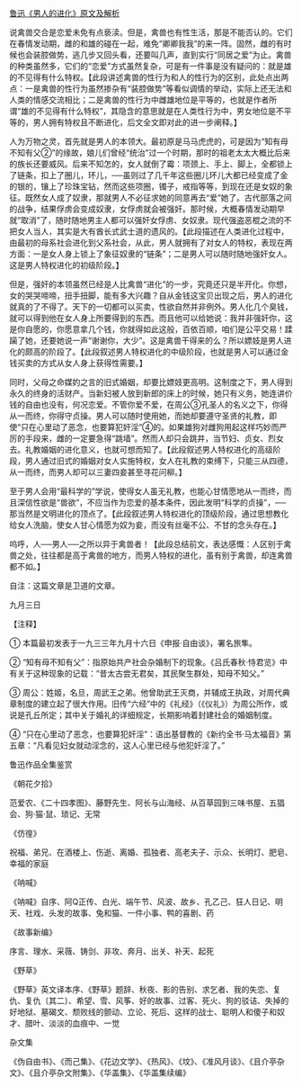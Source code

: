 [鲁迅《男人的进化》原文及解析](https://www.vrrw.net/wx/8177.html)

说禽兽交合是恋爱未免有点亵渎。但是，禽兽也有性生活，那是不能否认的。它们在春情发动期，雌的和雄的碰在一起，难免“卿卿我我”的来一阵。固然，雌的有时候也会装腔做势，逃几步又回头看，还要叫几声，直到实行“同居之爱”为止。禽兽的种类虽然多，它们的“恋爱”方式虽然复杂，可是有一件事是没有疑问的：就是雄的不见得有什么特权。【此段讲述禽兽的性行为和人的性行为的区别，此处点出两点：一是禽兽的性行为虽然掺杂有“装腔做势”等看似调情的举动，实际上还无法和人类的情感交流相比；二是禽兽的性行为中雌雄地位是平等的，也就是作者所谓“雄的不见得有什么特权”，其隐含的意思就是在人类性行为中，男女地位是不平等的，男人拥有特权且不断进化，后文全文即对此的进一步阐释。】



人为万物之灵，首先就是男人的本领大。最初原是马马虎虎的，可是因为“知有母不知有父②”的缘故，娘儿们曾经“统治”过一个时期，那时的祖老太太大概比后来的族长还要威风。后来不知怎的，女人就倒了霉：项颈上、手上、脚上，全都锁上了链条，扣上了圈儿，环儿，──虽则过了几千年这些圈儿环儿大都已经变成了金的银的，镶上了珍珠宝钻，然而这些项圈，镯子，戒指等等，到现在还是女奴的象征。既然女人成了奴隶，那就男人不必征求她的同意再去“爱”她了。古代部落之间的战争，结果俘虏会变成奴隶，女俘虏就会被强奸。那时候，大概春情发动期早就“取消”了，随时随地男主人都可以强奸女俘虏、女奴隶。现代强盗恶棍之流的不把女人当人，其实是大有酋长式武士道的遗风的。【此段描述在人类进化过程中，由最初的母系社会进化到父系社会，从此，男人就拥有了对女人的特权，表现在两方面：一是女人身上锁上了象征奴隶的“链条”；二是男人可以随时随地强奸女人。这是男人特权进化的初级阶段。】

但是，强奸的本领虽然已经是人比禽兽“进化”的一步，究竟还只是半开化。你想，女的哭哭啼啼，扭手扭脚，能有多大兴趣？自从金钱这宝贝出现之后，男人的进化就真的了不得了。天下的一切都可以买卖，性欲自然并非例外。男人化几个臭钱，就可以得到他在女人身上所要得到的东西。而且他可以给她说：我并非强奸你，这是你自愿的，你愿意拿几个钱，你就得如此这般，百依百顺，咱们是公平交易！蹂躏了她，还要她说一声“谢谢你，大少”。这是禽兽干得来的么？所以嫖妓是男人进化的颇高的阶段了。【此段叙述男人特权进化的中级阶段，也就是男人可以通过金钱买卖的方式从女人身上获得性需要。】

同时，父母之命媒妁之言的旧式婚姻，却要比嫖妓更高明。这制度之下，男人得到永久的终身的活财产。当新妇被人放到新郎的床上的时候，她只有义务，她连讲价钱的自由也没有，何况恋爱。不管你爱不爱，在周公③孔圣人的名义之下，你得从一而终，你得守贞操。男人可以随时使用她，而她却要遵守圣贤的礼教，即使“只在心里动了恶念，也要算犯奸淫”④的。如果雄狗对雌狗用起这样巧妙而严厉的手段来，雌的一定要急得“跳墙”。然而人却只会跳井，当节妇、贞女、烈女去。礼教婚姻的进化意义，也就可想而知了。【此段叙述男人特权进化的高级阶段，男人通过旧式的婚姻对女人实施特权，女人在礼教的束缚下，只能三从四德，从一而终，而男人却可以三妻四妾甚至寻花问柳。】

至于男人会用“最科学的”学说，使得女人虽无礼教，也能心甘情愿地从一而终，而且深信性欲是“兽欲”，不应当作为恋爱的基本条件，因此发明“科学的贞操”，──那当然是文明进化的顶点了。【此段叙述男人特权进化的顶级阶段，通过思想教化给女人洗脑，使女人甘心情愿为奴为妾，而没有丝毫不公、不甘的念头存在。】

呜呼，人──男人──之所以异于禽兽者！【此段总结前文，表达感慨：人区别于禽兽之处，往往都是高于禽兽的地方，而男人特权的进化，虽有别于禽兽，却连禽兽都不如。】

自注：这篇文章是卫道的文章。

九月三日





【注释】

① 本篇最初发表于一九三三年九月十六日《申报·自由谈》，署名旅隼。

② “知有母不知有父”：指原始共产社会杂婚制下的现象。《吕氏春秋·恃君览》中有关于这种现象的记载：“昔太古尝无君矣，其民聚生群处，知母不知父。”

③ 周公：姓姬，名旦，周武王之弟。他曾助武王灭商，并辅成王执政，对周代典章制度的建立起了很大作用。旧传“六经”中的《礼经》（《仪礼》）为周公所作，或说是孔丘所定；其中关于婚礼的详细规定，长期影响着封建社会的婚姻制度。

④ “只在心里动了恶念，也要算犯奸淫”：语出基督教的《新约全书·马太福音》第五章：“凡看见妇女就动淫念的，这人心里已经与他犯奸淫了。”

鲁迅作品全集鉴赏

《朝花夕拾》

范爱农、《二十四孝图》、藤野先生、阿长与山海经、从百草园到三味书屋、五猖会、狗·猫·鼠、琐记、无常

《仿徨》

祝福、弟兄、在酒楼上、伤逝、离婚、孤独者、高老夫子、示众、长明灯、肥皂、幸福的家庭

《呐喊》

《呐喊》自序、阿Q正传、白光、端午节、风波、故乡、孔乙己、狂人日记、明天、社戏、头发的故事、兔和猫、一件小事、鸭的喜剧、药

《故事新编》

序言、理水、采薇、铸剑、非攻、奔月、出关、补天、起死

《野草》

《野草》英文译本序、《野草》题辞、秋夜、影的告别、求乞者、我的失恋、复仇、复仇〔其二〕、希望、雪、风筝、好的故事、过客、死火、狗的驳诘、失掉的好地狱、墓碣文、颓败线的颤动、立论、死后、这样的战士、聪明人和傻子和奴才、腊叶、淡淡的血痕中、一觉

杂文集

《伪自由书》、《而己集》、《花边文学》、《热风》、《坟》、《准风月谈》、《且介亭杂文》、《且介亭杂文附集》、《华盖集》、《华盖集续编》

